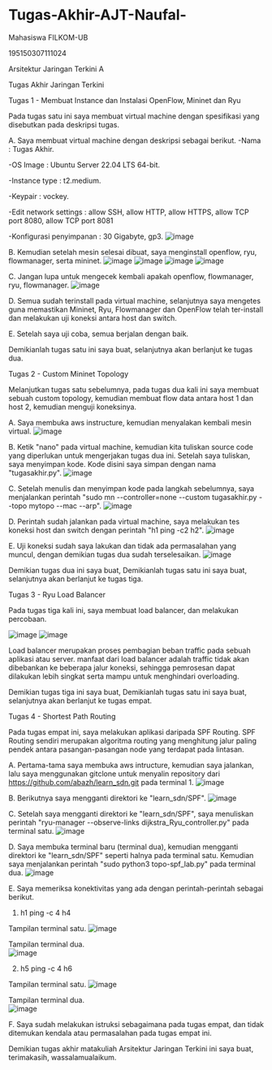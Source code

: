 # Tugas-Akhir-AJT-Naufal-
Mahasiswa FILKOM-UB

195150307111024

Arsitektur Jaringan Terkini A

Tugas Akhir Jaringan Terkini



Tugas 1 - Membuat Instance dan Instalasi OpenFlow, Mininet dan Ryu

Pada tugas satu ini saya membuat virtual machine dengan spesifikasi yang disebutkan pada deskripsi tugas.

A. Saya membuat virtual machine dengan deskripsi sebagai berikut.
-Nama : Tugas Akhir.

-OS Image : Ubuntu Server 22.04 LTS 64-bit.

-Instance type : t2.medium.

-Keypair : vockey.

-Edit network settings : allow SSH, allow HTTP, allow HTTPS, allow TCP port 8080, allow TCP port 8081

-Konfigurasi penyimpanan : 30 Gigabyte, gp3.
![image](https://user-images.githubusercontent.com/107117812/172874384-c3230a51-33ce-41a2-a107-36df69d2f690.png)

B. Kemudian setelah mesin selesai dibuat, saya menginstall openflow, ryu, flowmanager, serta mininet.
![image](https://user-images.githubusercontent.com/107117812/172874708-3d167793-11dd-48a7-a66f-1a9abd947d9b.png)
![image](https://user-images.githubusercontent.com/107117812/172874744-56f1c2e4-3cb3-436c-a450-4874db04e7ba.png)
![image](https://user-images.githubusercontent.com/107117812/172874799-efa5f692-fdeb-4f2e-8bf6-4ce008164c35.png)
![image](https://user-images.githubusercontent.com/107117812/172874820-26250752-94fb-4970-b816-bfe9c5ef7d81.png)

C. Jangan lupa untuk mengecek kembali apakah openflow, flowmanager, ryu, flowmanager.
![image](https://user-images.githubusercontent.com/107117812/172875380-14b0d547-4284-4d32-b848-6e70078f1179.png)

D. Semua sudah terinstall pada virtual machine, selanjutnya saya mengetes guna memastikan Mininet, Ryu, Flowmanager dan OpenFlow telah ter-install dan melakukan uji koneksi antara host dan switch.

E. Setelah saya uji coba, semua berjalan dengan baik.

Demikianlah tugas satu ini saya buat, selanjutnya akan berlanjut ke tugas dua.


Tugas 2 - Custom Mininet Topology

Melanjutkan tugas satu sebelumnya, pada tugas dua kali ini saya membuat sebuah custom topology, kemudian membuat flow data antara host 1 dan host 2, kemudian menguji koneksinya.

A. Saya membuka aws instructure, kemudian menyalakan kembali mesin virtual.
![image](https://user-images.githubusercontent.com/107117812/172877530-f9de0795-e0d7-4fda-8b12-e8ddc407cb78.png)

B. Ketik "nano" pada virtual machine, kemudian kita tuliskan source code yang diperlukan untuk mengerjakan tugas dua ini. Setelah saya tuliskan, saya menyimpan kode. Kode disini saya simpan dengan nama "tugasakhir.py".
![image](https://user-images.githubusercontent.com/107117812/172878839-fd44d461-1203-47fb-9e84-c20449ba5420.png)

C. Setelah menulis dan menyimpan kode pada langkah sebelumnya, saya menjalankan perintah "sudo mn --controller=none --custom tugasakhir.py --topo mytopo --mac --arp".
![image](https://user-images.githubusercontent.com/107117812/172878657-ab99bb26-49f0-413d-b1fc-eb02b9a9c12f.png)

D. Perintah sudah jalankan pada virtual machine, saya melakukan tes koneksi host dan switch dengan perintah "h1 ping -c2 h2". 
![image](https://user-images.githubusercontent.com/107117812/172879280-14b789c6-8c06-4808-98d0-f598dc26b71d.png)

E. Uji koneksi sudah saya lakukan dan tidak ada permasalahan yang muncul, dengan demikian tugas dua sudah terselesaikan.
![image](https://user-images.githubusercontent.com/107117812/172879456-be250b7b-7bac-42d7-88cc-99754cd54b4b.png)

Demikian tugas dua ini saya buat, Demikianlah tugas satu ini saya buat, selanjutnya akan berlanjut ke tugas tiga.


Tugas 3 - Ryu Load Balancer

Pada tugas tiga kali ini, saya membuat load balancer, dan melakukan percobaan.

![image](https://user-images.githubusercontent.com/107117812/172880887-fee811eb-3f35-46fb-bea6-04ceef76e5e2.png)
![image](https://user-images.githubusercontent.com/107117812/172880919-edf294ff-0691-4dcc-9e04-96fd9f4c8ac0.png)

Load balancer merupakan proses pembagian beban traffic pada sebuah aplikasi atau server. manfaat dari load balancer adalah traffic tidak akan dibebankan ke beberapa jalur koneksi, sehingga pemrosesan dapat dilakukan lebih singkat serta mampu untuk menghindari overloading.

Demikian tugas tiga ini saya buat, Demikianlah tugas satu ini saya buat, selanjutnya akan berlanjut ke tugas empat.


Tugas 4 - Shortest Path Routing

Pada tugas empat ini, saya melakukan aplikasi daripada SPF Routing. SPF Routing sendiri merupakan algoritma routing yang menghitung jalur paling pendek antara pasangan-pasangan node yang terdapat pada lintasan. 

A. Pertama-tama saya membuka aws intructure, kemudian saya jalankan, lalu saya menggunakan gitclone untuk menyalin repository dari https://github.com/abazh/learn_sdn.git pada terminal 1.
![image](https://user-images.githubusercontent.com/107117812/172884764-2eec96a9-df4b-414b-bba9-e3d7141ce53f.png)

B. Berikutnya saya mengganti direktori ke "learn_sdn/SPF".
![image](https://user-images.githubusercontent.com/107117812/172884961-dc09a215-9b23-4d02-befc-546ab2ea1ff0.png)

C. Setelah saya mengganti direktori ke "learn_sdn/SPF", saya menuliskan perintah "ryu-manager --observe-links dijkstra_Ryu_controller.py" pada terminal satu.
![image](https://user-images.githubusercontent.com/107117812/172885508-e44dc4fb-8490-448c-8eda-a21bf9a01638.png)

D. Saya membuka terminal baru (terminal dua), kemudian mengganti direktori ke "learn_sdn/SPF" seperti halnya pada terminal satu. Kemudian saya menjalankan perintah "sudo python3 topo-spf_lab.py" pada terminal dua.
![image](https://user-images.githubusercontent.com/107117812/172885952-517a9584-4999-4c2e-8fa3-0e594713092b.png)

E. Saya memeriksa konektivitas yang ada dengan perintah-perintah sebagai berikut.
1. h1 ping -c 4 h4 

Tampilan terminal satu.
![image](https://user-images.githubusercontent.com/107117812/172886283-95582f70-8ddf-4bd3-a52f-f6a03bd06d15.png)

Tampilan terminal dua.                                        
![image](https://user-images.githubusercontent.com/107117812/172886522-6fc13795-d6a7-4369-9807-40156fadbe97.png)
                                                                                   
2. h5 ping -c 4 h6 

Tampilan terminal satu.
![image](https://user-images.githubusercontent.com/107117812/172886972-c1fa4578-19f3-4c0f-9dcc-9e7154cdbda8.png)

Tampilan terminal dua.  
![image](https://user-images.githubusercontent.com/107117812/172887128-caeb99c3-fe19-407e-98a1-5410995a77ee.png)

F. Saya sudah melakukan istruksi sebagaimana pada tugas empat, dan tidak ditemukan kendala atau permasalahan pada tugas empat ini.

Demikian tugas akhir matakuliah Arsitektur Jaringan Terkini ini saya buat, terimakasih, wassalamualaikum.










